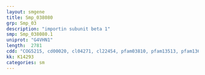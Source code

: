 ```yaml
---
layout: smgene
title: Smp_038080
grp: Smp_03
description: "importin subunit beta 1"
smp: Smp_038080.1
uniprot: "G4VHN1"
length:  2781
cdd: "COG5215, cd00020, cl04271, cl22454, pfam03810, pfam13513, pfam13646, smart00913"
kk: K14293
categories: sm
---
```

